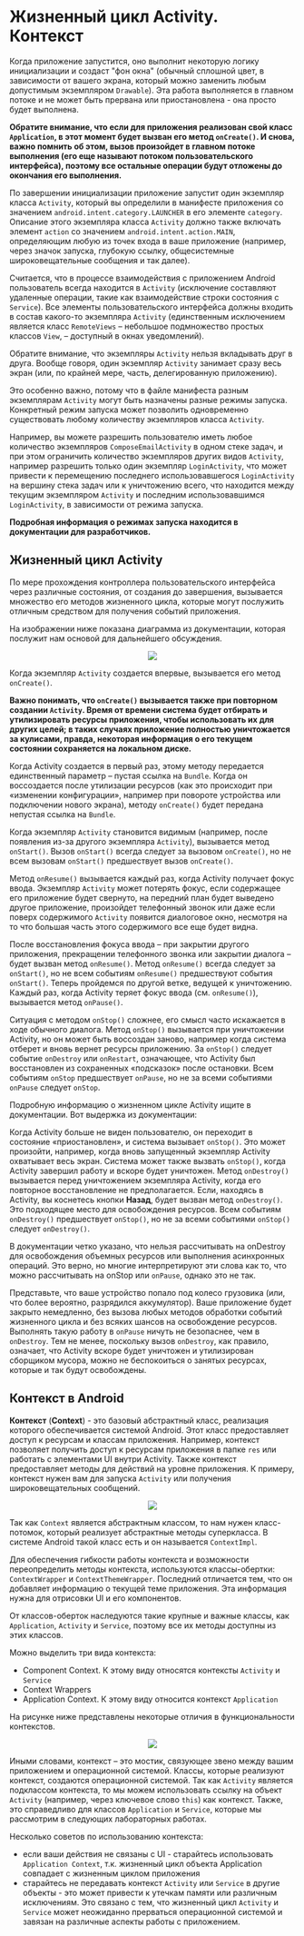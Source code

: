 # Жизненный цикл Activity. Контекст

Когда приложение запустится, оно выполнит некоторую логику инициализации и создаст "фон окна" (обычный сплошной цвет, в зависимости от вашего экрана, который можно заменить любым допустимым экземпляром `Drawable`). Эта работа выполняется в главном потоке и не может быть прервана или приостановлена - она просто будет выполнена.

**Обратите внимание, что если для приложения реализован свой класс `Application`, в этот момент будет вызван его метод `onCreate()`. И снова, важно помнить об этом, вызов произойдет в главном потоке выполнения (его еще называют потоком пользовательского интерфейса), поэтому все остальные операции будут отложены до окончания его выполнения.**

По завершении инициализации приложение запустит один экземпляр класса `Activity`, который вы определили в манифесте приложения со значением `android.intent.category.LAUNCHER` в его элементе `category`. Описание этого экземпляра класса `Activity` должно также включать элемент `action` со значением `android.intent.action.MAIN`, определяющим любую из точек входа в ваше приложение (например, через значок запуска, глубокую ссылку, общесистемные широковещательные сообщения и так далее).

Считается, что в процессе взаимодействия с приложением Android пользователь всегда находится в `Activity` (исключение составляют удаленные операции, такие как взаимодействие строки состояния с `Service`). Все элементы пользовательского интерфейса должны входить в состав какого-то экземпляра `Activity` (единственным исключением является класс `RemoteViews` – небольшое подмножество простых классов `View`, – доступный в окнах уведомлений).

Обратите внимание, что экземпляры `Activity` нельзя вкладывать друг в друга. Вообще говоря, один экземпляр `Activity` занимает сразу весь экран (или, по крайней мере, часть, делегированную приложению).

Это особенно важно, потому что в файле манифеста разным экземплярам `Activity` могут быть назначены разные режимы запуска. Конкретный режим запуска может позволить одновременно существовать любому количеству экземпляров класса `Activity`.

Например, вы можете разрешить пользователю иметь любое количество экземпляров `ComposeEmailActivity` в одном стеке задач, и при этом ограничить количество экземпляров других видов `Activity`, например разрешить только один экземпляр `LoginActivity`, что может привести к перемещению последнего использовавшегося `LoginActivity` на вершину стека задач или к уничтожению всего, что находится между текущим экземпляром `Activity` и последним использовавшимся `LoginActivity`, в зависимости от режима запуска.

**Подробная информация о режимах запуска находится в документации для разработчиков.**

## Жизненный цикл Activity

По мере прохождения контроллера пользовательского интерфейса через различные состояния, от создания до завершения, вызывается множество его методов жизненного цикла, которые могут послужить отличным средством для получения событий приложения.

На изображении ниже показана диаграмма из документации, которая послужит нам основой для дальнейшего обсуждения.

<p align="center">
  <img src="img/img_01.png" />
</p>

Когда экземпляр `Activity` создается впервые, вызывается его метод `onCreate()`.

**Важно понимать, что `onCreate()` вызывается также при повторном создании `Activity`. Время от времени система будет отбирать и утилизировать ресурсы приложения, чтобы использовать их для других целей; в таких случаях приложение полностью уничтожается за кулисами, правда, некоторая информация о его текущем состоянии сохраняется на локальном диске.**

Когда Activity создается в первый раз, этому методу передается единственный параметр – пустая ссылка на `Bundle`. Когда он воссоздается после утилизации ресурсов (как это происходит при «изменении конфигурации», например при повороте устройства или подключении нового экрана), методу `onCreate()` будет передана непустая ссылка на `Bundle`.

Когда экземпляр `Activity` становится видимым (например, после появления из-за другого экземпляра `Activity`), вызывается метод `onStart()`. Вызов `onStart()` всегда следует за вызовом `onCreate()`, но не всем вызовам `onStart()` предшествует вызов `onCreate()`.

Метод `onResume()` вызывается каждый раз, когда Activity получает фокус ввода. Экземпляр `Activity` может потерять фокус, если содержащее его приложение будет свернуто, на передний план будет выведено другое приложение, произойдет телефонный звонок или даже если поверх содержимого `Activity` появится диалоговое окно, несмотря на то что большая часть этого содержимого все еще будет видна.

После восстановления фокуса ввода – при закрытии другого приложения, прекращении телефонного звонка или закрытии диалога – будет вызван метод `onResume()`. Метод `onResume()` всегда следует за `onStart()`, но не всем событиям `onResume()` предшествуют события `onStart()`.
Теперь пройдемся по другой ветке, ведущей к уничтожению. Каждый раз, когда Activity теряет фокус ввода (см. `onResume()`), вызывается метод `onPause()`.

Ситуация с методом `onStop()` сложнее, его смысл часто искажается в ходе обычного диалога. Метод `onStop()` вызывается при уничтожении Activity, но он может быть воссоздан заново, например когда система отберет и вновь вернет ресурсы приложению. За `onStop()` следует событие `onDestroy` или `onRestart`, означающее, что Activity был восстановлен из сохраненных «подсказок» после остановки. Всем событиям `onStop` предшествует `onPause`, но не за всеми событиями `onPause` следует `onStop`.

Подробную информацию о жизненном цикле Activity ищите в документации. Вот выдержка из документации:

Когда Activity больше не виден пользователю, он переходит в состояние «приостановлен», и система вызывает `onStop()`. Это может произойти, например, когда вновь запущенный экземпляр Activity охватывает весь экран. Система может также вызвать `onStop()`, когда Activity завершил работу и вскоре будет уничтожен. Метод `onDestroy()` вызывается перед уничтожением экземпляра Activity, когда его повторное восстановление не предполагается. Если, находясь в Activity, вы коснетесь кнопки **Назад**, будет вызван метод `onDestroy()`. Это подходящее место для освобождения ресурсов. Всем событиям `onDestroy()` предшествует `onStop()`, но не за всеми событиями `onStop()` следует `onDestroy()`.

В документации четко указано, что нельзя рассчитывать на onDestroy для освобождения объемных ресурсов или выполнения асинхронных операций. Это верно, но многие интерпретируют эти слова как то, что можно рассчитывать на onStop или `onPause`, однако это не так.

Представьте, что ваше устройство попало под колесо грузовика (или, что более вероятно, разрядился аккумулятор). Ваше приложение будет закрыто немедленно, без вызова любых методов обработки событий жизненного цикла и без всяких шансов на освобождение ресурсов. Выполнять такую работу в `onPause` ничуть не безопаснее, чем в `onDestroy`. Тем не менее, поскольку вызов `onDestroy`, как правило, означает, что Activity вскоре будет уничтожен и утилизирован сборщиком мусора, можно не беспокоиться о занятых ресурсах, которые и так будут освобождены.

## Контекст в Android

**Контекст** (**Context**) - это базовый абстрактный класс, реализация которого обеспечивается системой Android. Этот класс предоставляет доступ к ресурсам и классам приложения. Например, контекст позволяет получить доступ к ресурсам приложения в папке `res` или работать с элементами UI внутри Activity. Также контекст предоставляет методы для действий на уровне приложения. К примеру, контекст нужен вам для запуска `Activity` или получения широковещательных сообщений.

<p align="center">
  <img src="img/img_02.png" />
</p>

Так как `Context` является абстрактным классом, то нам нужен класс-потомок, который реализует абстрактные методы суперкласса. В системе Android такой класс есть и он называется `ContextImpl`.

Для обеспечения гибкости работы контекста и возможности переопределить методы контекста, используются классы-обертки: `ContextWrapper` и `ContextThemeWrapper`. Последний отличается тем, что он добавляет информацию о текущей теме приложения. Эта информация нужна для отрисовки UI и его компонентов.

От классов-оберток наследуются такие крупные и важные классы, как `Application`, `Activity` и `Service`, поэтому все их методы доступны из этих классов.

Можно выделить три вида контекста:

 - Component Context. К этому виду относятся контексты `Activity` и `Service`
 - Context Wrappers
 - Application Context. К этому виду относится контекст `Application`

На рисунке ниже представлены некоторые отличия в функциональности контекстов.

<p align="center">
  <img src="img/img_03.png" />
</p>

Иными словами, контекст – это мостик, связующее звено между вашим приложением и операционной системой. Классы, которые реализуют контекст, создаются операционной системой. Так как `Activity` является подклассом контекста, то мы можем использовать ссылку на объект `Activity` (например, через ключевое слово `this`) как контекст. Также, это справедливо для классов `Application` и `Service`, которые мы рассмотрим в следующих лабораторных работах.

Несколько советов по использованию контекста:

- если ваши действия не связаны с UI - старайтесь использовать `Application Context`, т.к. жизненный цикл объекта Application совпадает с жизненным циклом приложения
- старайтесь не передавать контекст `Activity` или `Service` в другие объекты - это может привести к утечкам памяти или различным исключениям. Это связано с тем, что жизненный цикл `Activity` и `Service` может неожиданно прерваться операционной системой и завязан на различные аспекты работы с приложением.